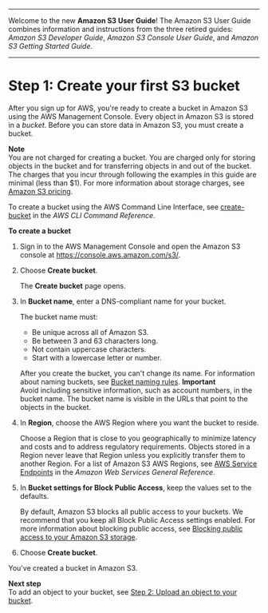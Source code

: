 --------

Welcome to the new **Amazon S3 User Guide**\! The Amazon S3 User Guide combines information and instructions from the three retired guides: *Amazon S3 Developer Guide*, *Amazon S3 Console User Guide*, and *Amazon S3 Getting Started Guide*\.

--------

# Step 1: Create your first S3 bucket<a name="creating-bucket"></a>

After you sign up for AWS, you're ready to create a bucket in Amazon S3 using the AWS Management Console\. Every object in Amazon S3 is stored in a *bucket*\. Before you can store data in Amazon S3, you must create a bucket\. 

**Note**  
You are not charged for creating a bucket\. You are charged only for storing objects in the bucket and for transferring objects in and out of the bucket\. The charges that you incur through following the examples in this guide are minimal \(less than $1\)\. For more information about storage charges, see [Amazon S3 pricing](http://aws.amazon.com/s3/pricing/)\.

To create a bucket using the AWS Command Line Interface, see [create\-bucket](https://awscli.amazonaws.com/v2/documentation/api/latest/reference/s3api/create-bucket.html) in the *AWS CLI Command Reference*\. 

**To create a bucket**

1. Sign in to the AWS Management Console and open the Amazon S3 console at [https://console\.aws\.amazon\.com/s3/](https://console.aws.amazon.com/s3/)\.

1. Choose **Create bucket**\.

   The **Create bucket** page opens\.

1. In **Bucket name**, enter a DNS\-compliant name for your bucket\.

   The bucket name must:
   + Be unique across all of Amazon S3\.
   + Be between 3 and 63 characters long\.
   + Not contain uppercase characters\.
   + Start with a lowercase letter or number\.

   After you create the bucket, you can't change its name\. For information about naming buckets, see [Bucket naming rules](bucketnamingrules.md)\.
**Important**  
Avoid including sensitive information, such as account numbers, in the bucket name\. The bucket name is visible in the URLs that point to the objects in the bucket\.

1. In **Region**, choose the AWS Region where you want the bucket to reside\. 

   Choose a Region that is close to you geographically to minimize latency and costs and to address regulatory requirements\. Objects stored in a Region never leave that Region unless you explicitly transfer them to another Region\. For a list of Amazon S3 AWS Regions, see [AWS Service Endpoints](https://docs.aws.amazon.com/general/latest/gr/rande.html#s3_region) in the *Amazon Web Services General Reference*\.

1. In **Bucket settings for Block Public Access**, keep the values set to the defaults\. 

   By default, Amazon S3 blocks all public access to your buckets\. We recommend that you keep all Block Public Access settings enabled\. For more information about blocking public access, see [Blocking public access to your Amazon S3 storage](access-control-block-public-access.md)\.

1. Choose **Create bucket**\.

You've created a bucket in Amazon S3\. 

**Next step**  
To add an object to your bucket, see [Step 2: Upload an object to your bucket](uploading-an-object-bucket.md)\.